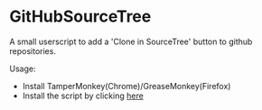 GitHubSourceTree
================

A small userscript to add a 'Clone in SourceTree' button to github repositories.

Usage:

* Install TamperMonkey(Chrome)/GreaseMonkey(Firefox)
* Install the script by clicking [here](https://raw.githubusercontent.com/jamesgarfield/GitHubSourceTree/master/GitHubSourceTree.user.js)
